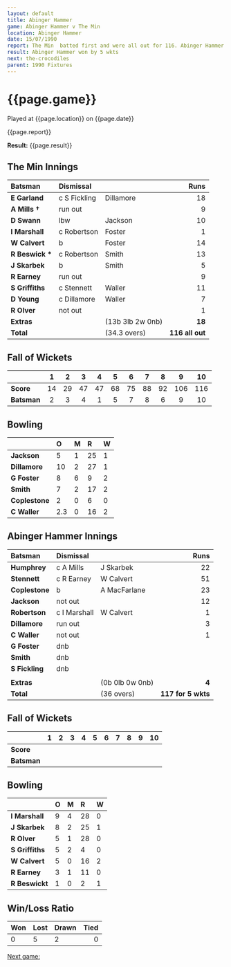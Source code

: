 ```yaml
---
layout: default
title: Abinger Hammer
game: Abinger Hammer v The Min
location: Abinger Hammer
date: 15/07/1990
report: The Min  batted first and were all out for 116. Abinger Hammer replied with 117 for 5 wkts
result: Abinger Hammer won by 5 wkts
next: the-crocodiles
parent: 1990 Fixtures
---
```


# {{page.game}}

Played at {{page.location}} on {{page.date}}

{{page.report}}

**Result:** {{page.result}}

## The Min Innings

| Batsman | Dismissal |  | Runs |
|:---|:---|---|---:|
| **E Garland** | c S Fickling | Dillamore | 18 | 
| **A Mills &#8224;** | run out |  | 9 | 
| **D Swann** | lbw | Jackson | 10 | 
| **I Marshall** | c Robertson | Foster | 1 | 
| **W Calvert** | b  | Foster | 14 | 
| **R Beswick &#42;** | c Robertson | Smith | 13 | 
| **J Skarbek** | b | Smith | 5 | 
| **R Earney** | run out |  | 9 | 
| **S Griffiths** | c Stennett | Waller | 11 | 
| **D Young** | c Dillamore | Waller | 7 | 
| **R Olver** | not out |  | 1 | 
| **Extras** | | (13b 3lb 2w 0nb) | **18** | 
| **Total** | | (34.3 overs) | **116 all out** | 

## Fall of Wickets

| | 1 | 2 | 3 | 4 | 5 | 6 | 7 | 8 | 9 | 10 |
|---|:---:|:---:|:---:|:---:|:---:|:---:|:---:|:---:|:---:|:---:|
| **Score** | 14 | 29 | 47 | 47 | 68 | 75 | 88 | 92 | 106 | 116 | 
| **Batsman** | 2 | 3 | 4 | 1 | 5 | 7 | 8 | 6 | 9 | 10 | 

## Bowling

| | O | M | R | W |
|---|:---|:---|:---|:---|
| **Jackson** | 5 | 1 | 25 | 1 | 
| **Dillamore** | 10 | 2 | 27 | 1 | 
| **G Foster** | 8 | 6 | 9 | 2 | 
| **Smith** | 7 | 2 | 17 | 2 |
| **Coplestone** | 2 | 0 | 6 | 0 | 
| **C Waller** | 2.3 | 0 | 16 | 2 |  

## Abinger Hammer Innings

| Batsman | Dismissal |  | Runs |
|:---|:---|---|---:|
| **Humphrey** | c A Mills | J Skarbek | 22 | 
| **Stennett** | c  R Earney | W Calvert | 51 | 
| **Coplestone** | b | A MacFarlane | 23 | 
| **Jackson** | not out |  | 12 | 
| **Robertson** | c I Marshall | W Calvert | 1 | 
| **Dillamore** | run out |  | 3 |
| **C Waller** | not out |  | 1 | 
| **G Foster** | dnb |  |  |
| **Smith** | dnb |  |  | 
| **S  Fickling** | dnb |  |  | 
|  |  |  |  |
| **Extras** | | (0b 0lb 0w 0nb) | **4** | 
| **Total** | | (36 overs) | **117 for 5 wkts** | 

## Fall of Wickets

| | 1 | 2 | 3 | 4 | 5 | 6 | 7 | 8 | 9 | 10 |
|---|:---:|:---:|:---:|:---:|:---:|:---:|:---:|:---:|:---:|:---:|
| **Score** |  |  |  |  |  |  |  |  |  |  |
| **Batsman** |  |  |  |  |  |  |  |  |  |  |

## Bowling

| | O | M | R | W |
|---|:---|:---|:---|:---|
| **I Marshall** | 9 | 4 | 28 | 0 | 
| **J Skarbek** | 8 | 2 | 25 | 1 | 
| **R Olver** | 5 | 1 | 28 | 0 | 
| **S Griffiths** | 5 | 2 | 4 | 0 | 
| **W Calvert** | 5 | 0 | 16 | 2 |
| **R Earney** | 3 | 1 | 11 | 0 |
| **R Beswickt** | 1 | 0 | 2 | 1 |

## Win/Loss Ratio

| Won | Lost | Drawn | Tied |
|:---|:---|:---|---:|
| 0 | 5 | 2 | 0 |

[Next game:]({{page.next}})